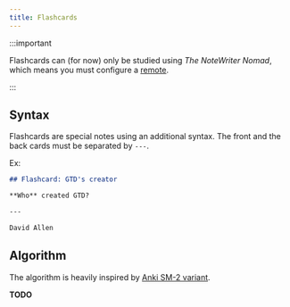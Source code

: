 ```yaml
---
title: Flashcards
---
```



:::important

Flashcards can (for now) only be studied using _The NoteWriter Nomad_, which means you must configure a [remote](./remote.md).

:::

## Syntax

Flashcards are special notes using an additional syntax. The front and the back cards must be separated by `---`.

Ex:

```md
## Flashcard: GTD's creator

**Who** created GTD?

---

David Allen
```

## Algorithm

The algorithm is heavily inspired by [Anki SM-2 variant](https://www.juliensobczak.com/inspect/2022/05/30/anki-srs.html).

**TODO**
